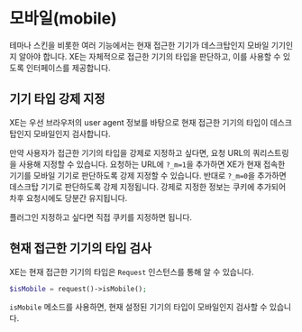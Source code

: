 # 모바일(mobile)

테마나 스킨을 비롯한 여러 기능에서는 현재 접근한 기기가 데스크탑인지 모바일 기기인지 알아야 합니다. XE는 자체적으로 접근한 기기의 타입을 판단하고, 이를 사용할 수 있도록 인터페이스를 제공합니다.


## 기기 타입 강제 지정

XE는 우선 브라우저의 user agent 정보를 바탕으로 현재 접근한 기기의 타입이 데스크탑인지 모바일인지 검사합니다.

만약 사용자가 접근한 기기의 타입을 강제로 지정하고 싶다면, 요청 URL의 쿼리스트링을 사용해 지정할 수 있습니다. 요청하는 URL에 `?_m=1`을 추가하면 XE가 현재 접속한 기기를 모바일 기기로 판단하도록 강제 지정할 수 있습니다. 반대로 `?_m=0`을 추가하면 데스크탑 기기로 판단하도록 강제 지정됩니다. 강제로 지정한 정보는 쿠키에 추가되어 차후 요청시에도 당분간 유지됩니다.

플러그인 지정하고 싶다면 직접 쿠키를 지정하면 됩니다. 


## 현재 접근한 기기의 타입 검사

XE는 현재 접근한 기기의 타입은 `Request` 인스턴스를 통해 알 수 있습니다.

```php
$isMobile = request()->isMobile();
```

`isMobile` 메소드를 사용하면, 현재 설정된 기기의 타입이 모바일인지 검사할 수 있습니다. 